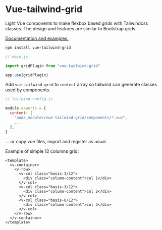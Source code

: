 # Vue-tailwind-grid

Light Vue components to make flexbox based grids with Tailwindcss classes. The design and features are similar to Bootstrap grids.

[Documentation and examples.](https://vue-litewind.netlify.app/documentation/grid)

```bash
npm install vue-tailwind-grid
```

```javascript
// main.js

import gridPlugin from "vue-tailwind-grid"

app.use(gridPlugin)
```

Add `vue-tailwind-grid` to `content` array so tailwind can generate classes used by components.

```javascript
// tailwind.config.js

module.exports = {
  content: [
    "node_modules/vue-tailwind-grid/components/*.vue",
    ...
  ],
}
```

... or copy vue files, import and register as usual.

Example of simple 12 columns grid:

```vue
<template>
  <v-container>
    <v-row>
      <v-col class="basis-3/12">
        <div class="column-content">col 1</div>
      </v-col>
      <v-col class="basis-3/12">
        <div class="column-content">col 2</div>
      </v-col>
      <v-col class="basis-6/12">
        <div class="column-content">col 3</div>
      </v-col>
    </v-row>
  </v-container>
</template>
```
